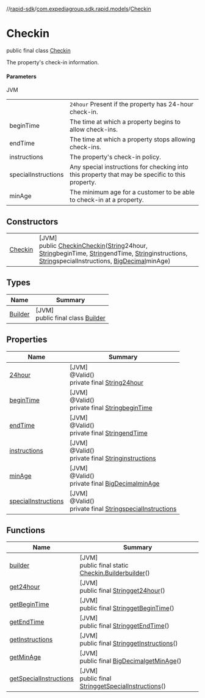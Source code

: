 //[rapid-sdk](../../../index.md)/[com.expediagroup.sdk.rapid.models](../index.md)/[Checkin](index.md)

# Checkin

public final class [Checkin](index.md)

The property's check-in information.

#### Parameters

JVM

| | |
|---|---|
|  | `24hour` Present if the property has 24-hour check-in. |
| beginTime | The time at which a property begins to allow check-ins. |
| endTime | The time at which a property stops allowing check-ins. |
| instructions | The property's check-in policy. |
| specialInstructions | Any special instructions for checking into this property that may be specific to this property. |
| minAge | The minimum age for a customer to be able to check-in at a property. |

## Constructors

| | |
|---|---|
| [Checkin](-checkin.md) | [JVM]<br>public [Checkin](index.md)[Checkin](-checkin.md)([String](https://docs.oracle.com/javase/8/docs/api/java/lang/String.html)24hour, [String](https://docs.oracle.com/javase/8/docs/api/java/lang/String.html)beginTime, [String](https://docs.oracle.com/javase/8/docs/api/java/lang/String.html)endTime, [String](https://docs.oracle.com/javase/8/docs/api/java/lang/String.html)instructions, [String](https://docs.oracle.com/javase/8/docs/api/java/lang/String.html)specialInstructions, [BigDecimal](https://docs.oracle.com/javase/8/docs/api/java/math/BigDecimal.html)minAge) |

## Types

| Name | Summary |
|---|---|
| [Builder](-builder/index.md) | [JVM]<br>public final class [Builder](-builder/index.md) |

## Properties

| Name | Summary |
|---|---|
| [24hour](index.md#-1228707956%2FProperties%2F700308213) | [JVM]<br>@Valid()<br>private final [String](https://docs.oracle.com/javase/8/docs/api/java/lang/String.html)[24hour](index.md#-1228707956%2FProperties%2F700308213) |
| [beginTime](index.md#1284662546%2FProperties%2F700308213) | [JVM]<br>@Valid()<br>private final [String](https://docs.oracle.com/javase/8/docs/api/java/lang/String.html)[beginTime](index.md#1284662546%2FProperties%2F700308213) |
| [endTime](index.md#2096810208%2FProperties%2F700308213) | [JVM]<br>@Valid()<br>private final [String](https://docs.oracle.com/javase/8/docs/api/java/lang/String.html)[endTime](index.md#2096810208%2FProperties%2F700308213) |
| [instructions](index.md#-1052209619%2FProperties%2F700308213) | [JVM]<br>@Valid()<br>private final [String](https://docs.oracle.com/javase/8/docs/api/java/lang/String.html)[instructions](index.md#-1052209619%2FProperties%2F700308213) |
| [minAge](index.md#604044101%2FProperties%2F700308213) | [JVM]<br>@Valid()<br>private final [BigDecimal](https://docs.oracle.com/javase/8/docs/api/java/math/BigDecimal.html)[minAge](index.md#604044101%2FProperties%2F700308213) |
| [specialInstructions](index.md#1405834858%2FProperties%2F700308213) | [JVM]<br>@Valid()<br>private final [String](https://docs.oracle.com/javase/8/docs/api/java/lang/String.html)[specialInstructions](index.md#1405834858%2FProperties%2F700308213) |

## Functions

| Name | Summary |
|---|---|
| [builder](builder.md) | [JVM]<br>public final static [Checkin.Builder](-builder/index.md)[builder](builder.md)() |
| [get24hour](get24hour.md) | [JVM]<br>public final [String](https://docs.oracle.com/javase/8/docs/api/java/lang/String.html)[get24hour](get24hour.md)() |
| [getBeginTime](get-begin-time.md) | [JVM]<br>public final [String](https://docs.oracle.com/javase/8/docs/api/java/lang/String.html)[getBeginTime](get-begin-time.md)() |
| [getEndTime](get-end-time.md) | [JVM]<br>public final [String](https://docs.oracle.com/javase/8/docs/api/java/lang/String.html)[getEndTime](get-end-time.md)() |
| [getInstructions](get-instructions.md) | [JVM]<br>public final [String](https://docs.oracle.com/javase/8/docs/api/java/lang/String.html)[getInstructions](get-instructions.md)() |
| [getMinAge](get-min-age.md) | [JVM]<br>public final [BigDecimal](https://docs.oracle.com/javase/8/docs/api/java/math/BigDecimal.html)[getMinAge](get-min-age.md)() |
| [getSpecialInstructions](get-special-instructions.md) | [JVM]<br>public final [String](https://docs.oracle.com/javase/8/docs/api/java/lang/String.html)[getSpecialInstructions](get-special-instructions.md)() |
